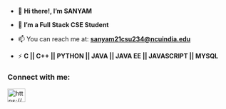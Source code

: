 - 👋 **Hi there!, I’m SANYAM**

- 👀 **I’m a Full Stack CSE Student**

- 📫 You can reach me at: **sanyam21csu234@ncuindia.edu**

- ⚡ **C || C++ || PYTHON || JAVA || JAVA EE || JAVASCRIPT || MYSQL**

<h3 align="left">Connect with me:</h3>
<p align="left">
<a href="https://linkedin.com/in/https://www.linkedin.com/in/sanyam40/" target="blank"><img align="center" src="https://raw.githubusercontent.com/rahuldkjain/github-profile-readme-generator/master/src/images/icons/Social/linked-in-alt.svg" alt="https://www.linkedin.com/in/sanyam40/" height="30" width="40" /></a>
</p>

